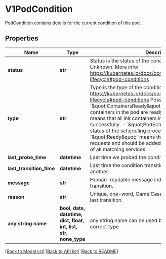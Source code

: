 # V1PodCondition

PodCondition contains details for the current condition of this pod.

## Properties
Name | Type | Description | Notes
------------ | ------------- | ------------- | -------------
**status** | **str** | Status is the status of the condition. Can be True, False, Unknown. More info: https://kubernetes.io/docs/concepts/workloads/pods/pod-lifecycle#pod-conditions | 
**type** | **str** | Type is the type of the condition. More info: https://kubernetes.io/docs/concepts/workloads/pods/pod-lifecycle#pod-conditions  Possible enum values:  - &#x60;\&quot;ContainersReady\&quot;&#x60; indicates whether all containers in the pod are ready.  - &#x60;\&quot;Initialized\&quot;&#x60; means that all init containers in the pod have started successfully.  - &#x60;\&quot;PodScheduled\&quot;&#x60; represents status of the scheduling process for this pod.  - &#x60;\&quot;Ready\&quot;&#x60; means the pod is able to service requests and should be added to the load balancing pools of all matching services. | 
**last_probe_time** | **datetime** | Last time we probed the condition. | [optional] 
**last_transition_time** | **datetime** | Last time the condition transitioned from one status to another. | [optional] 
**message** | **str** | Human-readable message indicating details about last transition. | [optional] 
**reason** | **str** | Unique, one-word, CamelCase reason for the condition&#39;s last transition. | [optional] 
**any string name** | **bool, date, datetime, dict, float, int, list, str, none_type** | any string name can be used but the value must be the correct type | [optional]

[[Back to Model list]](../README.md#documentation-for-models) [[Back to API list]](../README.md#documentation-for-api-endpoints) [[Back to README]](../README.md)


